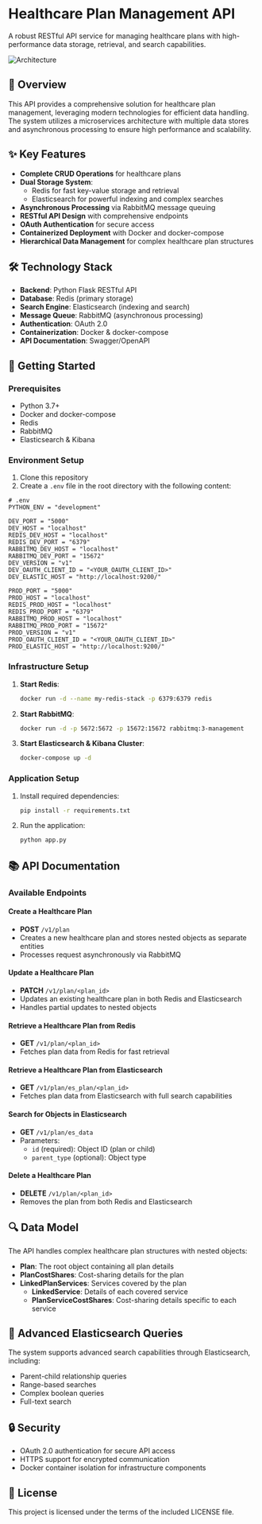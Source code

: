 # Healthcare Plan Management API

A robust RESTful API service for managing healthcare plans with high-performance data storage, retrieval, and search capabilities.

![Architecture](Architecture.png)

## 🏥 Overview

This API provides a comprehensive solution for healthcare plan management, leveraging modern technologies for efficient data handling. The system utilizes a microservices architecture with multiple data stores and asynchronous processing to ensure high performance and scalability.

## ✨ Key Features

- **Complete CRUD Operations** for healthcare plans
- **Dual Storage System**:
  - Redis for fast key-value storage and retrieval
  - Elasticsearch for powerful indexing and complex searches
- **Asynchronous Processing** via RabbitMQ message queuing
- **RESTful API Design** with comprehensive endpoints
- **OAuth Authentication** for secure access
- **Containerized Deployment** with Docker and docker-compose
- **Hierarchical Data Management** for complex healthcare plan structures

## 🛠️ Technology Stack

- **Backend**: Python Flask RESTful API
- **Database**: Redis (primary storage)
- **Search Engine**: Elasticsearch (indexing and search)
- **Message Queue**: RabbitMQ (asynchronous processing)
- **Authentication**: OAuth 2.0
- **Containerization**: Docker & docker-compose
- **API Documentation**: Swagger/OpenAPI

## 🚀 Getting Started

### Prerequisites

- Python 3.7+
- Docker and docker-compose
- Redis
- RabbitMQ
- Elasticsearch & Kibana

### Environment Setup

1. Clone this repository
2. Create a `.env` file in the root directory with the following content:

```env
# .env
PYTHON_ENV = "development"

DEV_PORT = "5000"
DEV_HOST = "localhost"
REDIS_DEV_HOST = "localhost"
REDIS_DEV_PORT = "6379"
RABBITMQ_DEV_HOST = "localhost"
RABBITMQ_DEV_PORT = "15672"
DEV_VERSION = "v1"
DEV_OAUTH_CLIENT_ID = "<YOUR_OAUTH_CLIENT_ID>"
DEV_ELASTIC_HOST = "http://localhost:9200/"

PROD_PORT = "5000"
PROD_HOST = "localhost"
REDIS_PROD_HOST = "localhost"
REDIS_PROD_PORT = "6379"
RABBITMQ_PROD_HOST = "localhost"
RABBITMQ_PROD_PORT = "15672"
PROD_VERSION = "v1"
PROD_OAUTH_CLIENT_ID = "<YOUR_OAUTH_CLIENT_ID>"
PROD_ELASTIC_HOST = "http://localhost:9200/"
```

### Infrastructure Setup

1. **Start Redis**:
   ```bash
   docker run -d --name my-redis-stack -p 6379:6379 redis
   ```

2. **Start RabbitMQ**:
   ```bash
   docker run -d -p 5672:5672 -p 15672:15672 rabbitmq:3-management
   ```

3. **Start Elasticsearch & Kibana Cluster**:
   ```bash
   docker-compose up -d
   ```

### Application Setup

1. Install required dependencies:
   ```bash
   pip install -r requirements.txt
   ```

2. Run the application:
   ```bash
   python app.py
   ```

## 📚 API Documentation

### Available Endpoints

#### Create a Healthcare Plan
- **POST** `/v1/plan`
- Creates a new healthcare plan and stores nested objects as separate entities
- Processes request asynchronously via RabbitMQ

#### Update a Healthcare Plan
- **PATCH** `/v1/plan/<plan_id>`
- Updates an existing healthcare plan in both Redis and Elasticsearch
- Handles partial updates to nested objects

#### Retrieve a Healthcare Plan from Redis
- **GET** `/v1/plan/<plan_id>`
- Fetches plan data from Redis for fast retrieval

#### Retrieve a Healthcare Plan from Elasticsearch
- **GET** `/v1/plan/es_plan/<plan_id>`
- Fetches plan data from Elasticsearch with full search capabilities

#### Search for Objects in Elasticsearch
- **GET** `/v1/plan/es_data`
- Parameters:
  - `id` (required): Object ID (plan or child)
  - `parent_type` (optional): Object type

#### Delete a Healthcare Plan
- **DELETE** `/v1/plan/<plan_id>`
- Removes the plan from both Redis and Elasticsearch

## 🔍 Data Model

The API handles complex healthcare plan structures with nested objects:

- **Plan**: The root object containing all plan details
- **PlanCostShares**: Cost-sharing details for the plan
- **LinkedPlanServices**: Services covered by the plan
  - **LinkedService**: Details of each covered service
  - **PlanServiceCostShares**: Cost-sharing details specific to each service

## 🧪 Advanced Elasticsearch Queries

The system supports advanced search capabilities through Elasticsearch, including:

- Parent-child relationship queries
- Range-based searches
- Complex boolean queries
- Full-text search

## 🔒 Security

- OAuth 2.0 authentication for secure API access
- HTTPS support for encrypted communication
- Docker container isolation for infrastructure components

## 📄 License

This project is licensed under the terms of the included LICENSE file.
